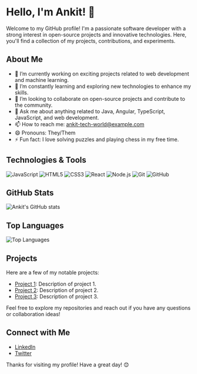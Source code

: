 # Hello, I'm Ankit! 👋

Welcome to my GitHub profile! I'm a passionate software developer with a strong interest in open-source projects and innovative technologies. Here, you'll find a collection of my projects, contributions, and experiments.

## About Me

- 🔭 I’m currently working on exciting projects related to web development and machine learning.
- 🌱 I’m constantly learning and exploring new technologies to enhance my skills.
- 👯 I’m looking to collaborate on open-source projects and contribute to the community.
- 💬 Ask me about anything related to Java, Angular, TypeScript, JavaScript, and web development.
- 📫 How to reach me: [ankit-tech-world@example.com](mailto:ankit-tech-world@example.com)
- 😄 Pronouns: They/Them
- ⚡ Fun fact: I love solving puzzles and playing chess in my free time.

## Technologies & Tools

![JavaScript](https://img.shields.io/badge/-JavaScript-F7DF1E?style=flat-square&logo=javascript&logoColor=black)
![HTML5](https://img.shields.io/badge/-HTML5-E34F26?style=flat-square&logo=html5&logoColor=white)
![CSS3](https://img.shields.io/badge/-CSS3-1572B6?style=flat-square&logo=css3&logoColor=white)
![React](https://img.shields.io/badge/-React-61DAFB?style=flat-square&logo=react&logoColor=black)
![Node.js](https://img.shields.io/badge/-Node.js-339933?style=flat-square&logo=node.js&logoColor=white)
![Git](https://img.shields.io/badge/-Git-F05032?style=flat-square&logo=git&logoColor=white)
![GitHub](https://img.shields.io/badge/-GitHub-181717?style=flat-square&logo=github&logoColor=white)

## GitHub Stats

![Ankit's GitHub stats](https://github-readme-stats.vercel.app/api?username=ankit-tech-world&show_icons=true&theme=radical)

## Top Languages

![Top Languages](https://github-readme-stats.vercel.app/api/top-langs/?username=ankit-tech-world&layout=compact&theme=radical)

## Projects

Here are a few of my notable projects:

- [Project 1](https://github.com/ankit-tech-world/project1): Description of project 1.
- [Project 2](https://github.com/ankit-tech-world/project2): Description of project 2.
- [Project 3](https://github.com/ankit-tech-world/project3): Description of project 3.

Feel free to explore my repositories and reach out if you have any questions or collaboration ideas!

## Connect with Me

- [LinkedIn](https://www.linkedin.com/in/ankit-tech-world)
- [Twitter](https://twitter.com/ankit_tech_world)

Thanks for visiting my profile! Have a great day! 😊
